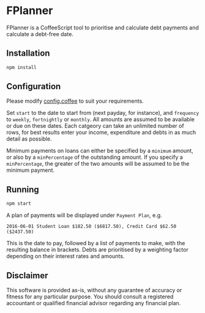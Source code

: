 # FPlanner

FPlanner is a CoffeeScript tool to prioritise and calculate debt payments and calculate a debt-free date.

## Installation

```bash
npm install
```

## Configuration

Please modify [config.coffee](config.coffee) to suit your requirements. 

Set `start` to the date to start from (next payday, for instance), and `frequency` to `weekly`, `fortnightly` or `monthly`. All amounts are assumed to be available or due on these dates.
Each catgeory can take an unlimited number of rows, for best results enter your income, expenditure and debts in as much detail as possible.

Minimum payments on loans can either be specified by a `minimum` amount, or also by a `minPercentage` of the outstanding amount. If you specify a `minPercentage`, the greater of the two amounts will be assumed to be the minimum payment.

## Running

```bash
npm start
```

A plan of payments will be displayed under `Payment Plan`, e.g.

```
2016-06-01 Student Loan $182.50 ($6817.50), Credit Card $62.50 ($2437.50)
```

This is the date to pay, followed by a list of payments to make, with the resulting balance in brackets. Debts are prioritised by a weighting factor depending on their interest rates and amounts.

## Disclaimer

This software is provided as-is, without any guarantee of accuracy or fitness for any particular purpose. You should consult a registered accountant or qualified financial advisor regarding any financial plan.